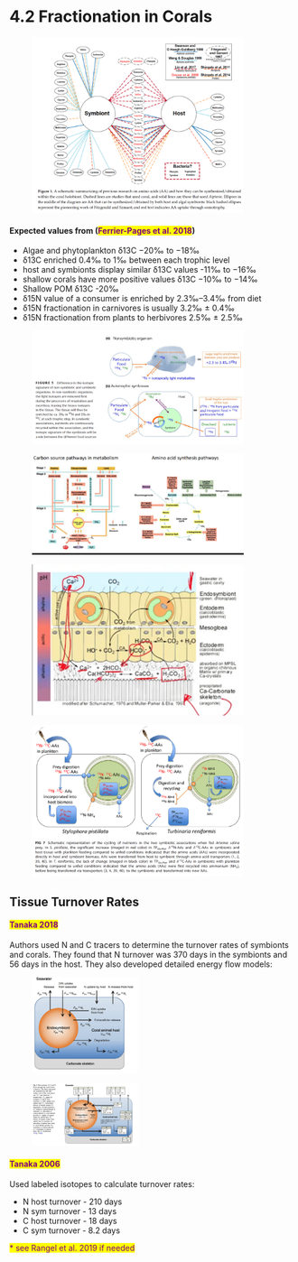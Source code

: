 # 4.2 Fractionation in Corals

<figure><img src="../../.gitbook/assets/Screen Shot 2023-05-16 at 10.39.19 AM.png" alt="" width="375"><figcaption></figcaption></figure>

#### Expected values from (<mark style="color:purple;">Ferrier-Pages et al. 2018</mark>)

* Algae and phytoplankton δ13C −20‰ to −18‰
* δ13C enriched 0.4‰ to 1‰ between each trophic level&#x20;
* host and symbionts display similar δ13C values -11‰ to −16‰
* shallow corals have more positive values δ13C −10‰ to −14‰
* Shallow POM δ13C -20‰
* δ15N value of a consumer is enriched by 2.3‰–3.4‰ from diet&#x20;
* &#x20;δ15N fractionation in carnivores is usually 3.2‰ ± 0.4‰
* &#x20;δ15N fractionation from plants to herbivores 2.5‰ ± 2.5‰

<figure><img src="../../.gitbook/assets/Screen Shot 2023-05-16 at 4.52.29 PM.png" alt="" width="375"><figcaption></figcaption></figure>

<figure><img src="../../.gitbook/assets/Screen Shot 2023-05-12 at 2.34.25 PM.png" alt="" width="375"><figcaption></figcaption></figure>

<figure><img src="../../.gitbook/assets/Screen Shot 2023-05-15 at 4.47.40 PM.png" alt="" width="375"><figcaption></figcaption></figure>

<figure><img src="../../.gitbook/assets/Screen Shot 2023-05-22 at 2.30.01 PM.png" alt="" width="375"><figcaption></figcaption></figure>

## Tissue Turnover Rates&#x20;

#### <mark style="color:purple;">Tanaka 2018</mark>

Authors used N and C tracers to determine the turnover rates of symbionts and corals. They found that N turnover was 370 days in the symbionts and 56 days in the host. They also developed detailed energy flow models:&#x20;

<figure><img src="../../.gitbook/assets/Screen Shot 2023-05-26 at 12.12.45 PM (1).png" alt="" width="188"><figcaption></figcaption></figure>

<figure><img src="../../.gitbook/assets/Screen Shot 2023-05-26 at 12.16.49 PM.png" alt="" width="188"><figcaption></figcaption></figure>

#### <mark style="color:purple;">Tanaka 2006</mark>

Used labeled isotopes to calculate turnover rates:&#x20;

* N host turnover - 210 days
* N sym turnover - 13 days
* C host turnover - 18 days
* C sym turnover - 8.2 days

<mark style="color:purple;">\* see Rangel et al. 2019 if needed</mark>

